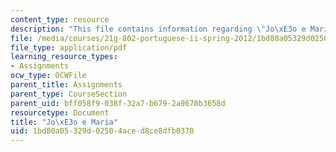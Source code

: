 ```yaml
---
content_type: resource
description: "This file contains information regarding \"Jo\xE3o e Maria\"."
file: /media/courses/21g-802-portuguese-ii-spring-2012/1bd80a05329d02504aced8ce8dfb0370_MIT21G_802S12_Joao_e_Maria.pdf
file_type: application/pdf
learning_resource_types:
- Assignments
ocw_type: OCWFile
parent_title: Assignments
parent_type: CourseSection
parent_uid: bff058f9-038f-32a7-b679-2a9670b3658d
resourcetype: Document
title: "Jo\xE3o e Maria"
uid: 1bd80a05-329d-0250-4ace-d8ce8dfb0370
---
```

